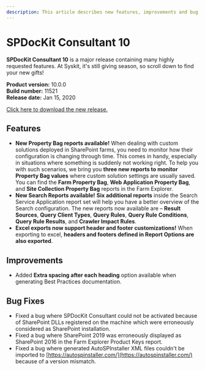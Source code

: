 ```yaml
---
description: This article describes new features, improvements and bug fixes delivered in SPDocKit Consultant 10.
---
```


# SPDocKit Consultant 10

**SPDocKit Consultant 10** is a major release containing many highly requested features. At Syskit, it's still giving season, so scroll down to find your new gifts!

**Product version:** 10.0.0  
**Build number:** 11521  
**Release date:** Jan 15, 2020

[Click here to download the new release.](https://www.syskit.com/products/spdockit/download/)

## Features

* **New Property Bag reports available!** When dealing with custom solutions deployed in SharePoint farms, you need to monitor how their configuration is changing through time. This comes in handy, especially in situations where something is suddenly not working right. To help you with such scenarios, we bring you **three new reports to monitor Property Bag values** where custom solution settings are usually saved. You can find the **Farm Property Bag**, **Web Application Property Bag**, and **Site Collection Property Bag** reports in the Farm Explorer. 
* **New Search Reports available!** **Six additional reports** inside the Search Service Application report set will help you have a better overview of the Search configuration. The new reports now available are – **Result Sources**, **Query Client Types**, **Query Rules**, **Query Rule Conditions**, **Query Rule Results**, and **Crawler Impact Rules**.    
* **Excel exports now support header and footer customizations!**  When exporting to excel, **headers and footers defined in Report Options are also exported**.  

## Improvements

* Added **Extra spacing after each heading** option available when generating Best Practices documentation. 

## Bug Fixes

* Fixed a bug where SPDocKit Consultant could not be activated because of SharePoint DLLs registered on the machine which were erroneously considered as SharePoint installation.  
* Fixed a bug where SharePoint 2019 was erroneously displayed as SharePoint 2016 in the Farm Explorer Product Keys report. 
* Fixed a bug where generated AutoSPInstaller XML files couldn't be imported to [https://autospinstaller.com/](https://autospinstaller.com/) because of a version mismatch.  



